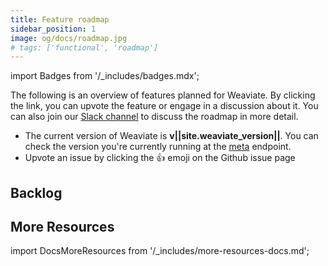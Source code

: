 ```yaml
---
title: Feature roadmap
sidebar_position: 1
image: og/docs/roadmap.jpg
# tags: ['functional', 'roadmap']
---
```

import Badges from '/_includes/badges.mdx';

<Badges/>

The following is an overview of features planned for Weaviate. By clicking the link, you can upvote the feature or engage in a discussion about it. You can also join our [Slack channel](https://join.slack.com/t/weaviate/shared_invite/zt-goaoifjr-o8FuVz9b1HLzhlUfyfddhw) to discuss the roadmap in more detail.

* The current version of Weaviate is **v||site.weaviate_version||**. You can check the version you're currently running at the [meta](/developers/weaviate/api/rest/meta.md) endpoint.
* Upvote an issue by clicking the 👍 emoji on the Github issue page

<!-- ADDS PLANNED VERSIONS -->
<!-- {% for label in site.data.roadmap %}
{% if label[0] != 'backlog' %}
## {{ label[0] | replace: 'planned-', 'Planned for version ' | camelcase }}
{% assign description = label[1].description | strip_newlines %}
{% if description != '' %}
<small>{{ description }}</small>
{% endif %} -->

<!-- <ul class="list-group mb-4">
{% assign issues = label[1].items | sort: '+1' | reverse %}
{% for issue in issues %}
<li class="list-group-item">
    <a href="{{ issue.url }}" target="_blank">{{ issue.title }}</a> – 👍 {{ issue['+1'] }}
</li>
{% endfor %}
</ul>

{% endif %}
{% endfor %} -->

<!-- ADDS BACKLOG -->
## Backlog
<!-- <ul class="list-group mb-4">
{% assign backlog = site.data.roadmap['backlog'].items | sort: '+1' | reverse %}
{% for issue in backlog %}
<li class="list-group-item">
    <a href="{{ issue.url }}" target="_blank">{{ issue.title }}</a> – 👍 {{ issue['+1'] }}
</li>
{% endfor %}
</ul> -->

## More Resources

import DocsMoreResources from '/_includes/more-resources-docs.md';

<DocsMoreResources />
